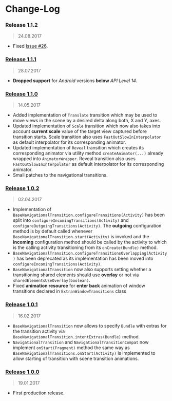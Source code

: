 Change-Log
===============

### Release 1.1.2 ###
> 24.08.2017

- Fixed [Issue #26](https://github.com/universum-studios/android_transitions/issues/26).

### [Release 1.1.1](https://github.com/universum-studios/android_transitions/releases/tag/1.1.1) ###
> 28.07.2017

- **Dropped support** for _Android_ versions **below** _API Level 14_.

### [Release 1.1.0](https://github.com/universum-studios/android_transitions/releases/tag/1.1.0) ###
> 14.05.2017

- Added implementation of `Translate` transition which may be used to move views in the scene by
  a desired delta along both, X and Y, axes.
- Updated implementation of `Scale` transition which now also takes into account **current scale**
  value of the target view captured before transition starts. Scale transition also uses
  `FastOutSlowInInterpolator` as default interpolator for its corresponding animator.
- Updated implementation of `Reveal` transition which creates its corresponding animator via utility
  method `createAnimator(...)` already wrapped into `AnimatorWrapper`. Reveal transition also uses
  `FastOutSlowInInterpolator` as default interpolator for its corresponding animator.
- Small patches to the navigational transitions.

### [Release 1.0.2](https://github.com/universum-studios/android_transitions/releases/tag/1.0.2) ###
> 02.04.2017

- Implementation of `BaseNavigationalTransition.configureTransitions(Activity)` has been split into
  `configureIncomingTransitions(Activity)` and `configureOutgoingTransitions(Activity)`. The **outgoing**
  configuration method is by default called whenever `BaseNavigationalTransition.start(Activity)` is 
  invoked and the **incoming** configuration method should be called by the activity to which is the
  calling activity transitioning from its `onCreate(Bundle)` method.
- `BaseNavigationalTransition.configureTransitionsOverlapping(Activity)` has been deprecated as its
  implementation has been moved into `configureIncomingTransitions(Activity)`.
- `BaseNavigationalTransition` now also supports setting whether a transitioning shared elements should
  use **overlay** or not via `sharedElementsUseOverlay(boolean)`.
- Fixed **animation resource** for **enter back** animation of window transitions declared in 
  `ExtranWindowTransitions` class

### [Release 1.0.1](https://github.com/universum-studios/android_transitions/releases/tag/1.0.1) ###
> 16.02.2017

- `BaseNavigationalTransition` now allows to specify `Bundle` with extras for the transition activity
  via `BaseNavigationalTransition.intentExtras(Bundle)` method.
- `NavigationalTransition` and `NavigationalTransitionCompat` now implement `onStart(Fragment)` method
  the same way as `BaseNavigationalTransitions.onStart(Activity)` is implemented to allow starting
  of transition with scene transition animations.

### [Release 1.0.0](https://github.com/universum-studios/android_transitions/releases/tag/1.0.0) ###
> 19.01.2017

- First production release.